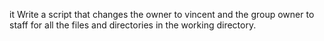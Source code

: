  it Write a script that changes the owner to vincent and the group owner to staff for all the files and directories in the working directory.
